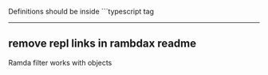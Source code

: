 Definitions should be inside ```typescript tag

---
remove repl links in rambdax readme
---

Ramda filter works with objects